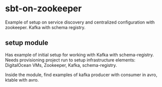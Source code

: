 # sbt-on-zookeeper
Example of setup on service discovery and centralized configuration with zookeeper. Kafka with schema registry.

## setup module
Has example of initial setup for working with Kafka with schema-registry. Needs provisioning project run to setup infrastructure elements:
DigitalOcean VMs, Zookeeper, Kafka, schema-registry. 

Inside the module, find examples of kafka producer with consumer in avro, ktable with avro.  
